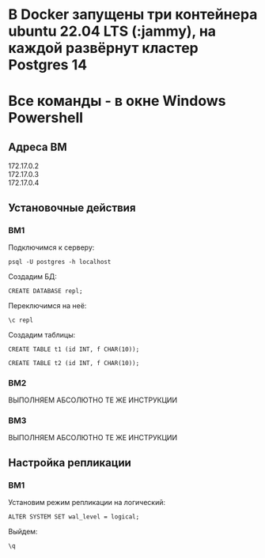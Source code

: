 # В Docker запущены три контейнера ubuntu 22.04 LTS (:jammy), на каждой развёрнут кластер Postgres 14
# Все команды - в окне Windows Powershell
## Адреса ВМ
172.17.0.2<br/>
172.17.0.3<br/>
172.17.0.4
## Установочные действия
### ВМ1
Подключимся к серверу:
```
psql -U postgres -h localhost
```
Создадим БД:
```
CREATE DATABASE repl;
```
Переключимся на неё:
```
\c repl
```
Создадим таблицы:
```
CREATE TABLE t1 (id INT, f CHAR(10));

CREATE TABLE t2 (id INT, f CHAR(10));
```
### ВМ2
ВЫПОЛНЯЕМ АБСОЛЮТНО ТЕ ЖЕ ИНСТРУКЦИИ
### ВМ3
ВЫПОЛНЯЕМ АБСОЛЮТНО ТЕ ЖЕ ИНСТРУКЦИИ
## Настройка репликации
### ВМ1
Установим режим репликации на логический:
```
ALTER SYSTEM SET wal_level = logical;
```
Выйдем:
```
\q
```

